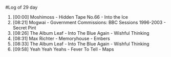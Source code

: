 #Log of 29 day

1. [00:00] Moshimoss - Hidden Tape No.66 - Into the Ice
1. [08:21] Mogwai - Government Commissions: BBC Sessions 1996-2003 - Secret Pint
1. [08:26] The Album Leaf - Into The Blue Again - Wishful Thinking
1. [08:31] Max Richter - Memoryhouse - Embers
1. [08:33] The Album Leaf - Into The Blue Again - Wishful Thinking
1. [09:58] Yeah Yeah Yeahs - Fever To Tell - Maps

